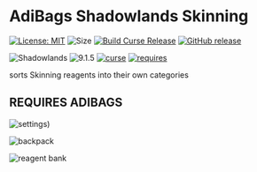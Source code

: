 # AdiBags Shadowlands Skinning
[![License: MIT](https://img.shields.io/badge/License-MIT-yellow.svg)](https://opensource.org/licenses/MIT)
![Size](https://img.shields.io/github/repo-size/N6REJ/AdiBags_Shadowlands_Skinning) 
[![Build Curse Release](https://github.com/N6REJ/AdiBags_Shadowlands_Skinning/actions/workflows/action.yml/badge.svg)](https://github.com/N6REJ/AdiBags_Shadowlands_Skinning/actions/workflows/action.yml) 
[![GitHub release](https://img.shields.io/github/release/N6REJ/AdiBags_Shadowlands_Skinning.svg)](https://GitHub.com/N6REJ/AdiBags_Shadowlands_Skinning/releases/)

![Shadowlands](https://img.shields.io/badge/Supports-Shadowlands-0B68D7)
![9.1.5](https://img.shields.io/badge/Ready_for-9.1.5-darkgreen)
[![curse](https://img.shields.io/badge/Curseforge_Project_ID:-446530-purple)](https://www.curseforge.com/wow/addons/adibags_shadowlands_Skinning)
[![requires](https://img.shields.io/badge/Requires-AdiBags-brown)](https://www.curseforge.com/wow/addons/adibags)


sorts Skinning reagents into their own categories


## REQUIRES ADIBAGS
![settings](https://user-images.githubusercontent.com/1850089/139585471-e1c52878-0c36-494b-820c-d732315b60c5.png))

![backpack](https://user-images.githubusercontent.com/1850089/139585364-78377ed1-48e6-4c3a-89c6-785b5cf2dec9.png)

![reagent bank](https://user-images.githubusercontent.com/1850089/139585409-343b4d09-16c5-4d45-9eb8-b3b8ab2dfa70.png)
